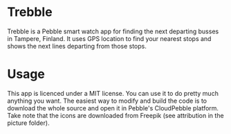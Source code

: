 # Trebble
Trebble is a Pebble smart watch app for finding the next departing busses in Tampere, Finland. It uses GPS location to find your nearest stops and shows the next lines departing from those stops.

# Usage
This app is licenced under a MIT license. You can use it to do pretty much anything you want. The easiest way to modify and build the code is to download the whole source and open it in Pebble's CloudPebble platform. Take note that the icons are downloaded from Freepik (see attribution in the picture folder).
